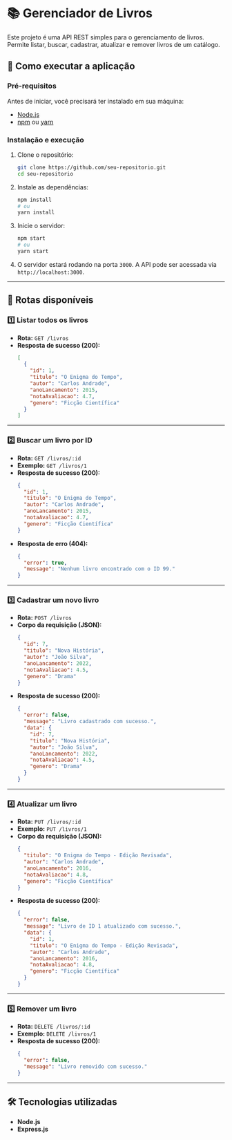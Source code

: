 # 📚 Gerenciador de Livros

Este projeto é uma API REST simples para o gerenciamento de livros. Permite listar, buscar, cadastrar, atualizar e remover livros de um catálogo.

## 🚀 Como executar a aplicação

### Pré-requisitos
Antes de iniciar, você precisará ter instalado em sua máquina:
- [Node.js](https://nodejs.org/)
- [npm](https://www.npmjs.com/) ou [yarn](https://yarnpkg.com/)

### Instalação e execução
1. Clone o repositório:
   ```sh
   git clone https://github.com/seu-repositorio.git
   cd seu-repositorio
   ```
2. Instale as dependências:
   ```sh
   npm install
   # ou
   yarn install
   ```
3. Inicie o servidor:
   ```sh
   npm start
   # ou
   yarn start
   ```
4. O servidor estará rodando na porta `3000`. A API pode ser acessada via `http://localhost:3000`.

---

## 📌 Rotas disponíveis

### 1️⃣ Listar todos os livros
- **Rota:** `GET /livros`
- **Resposta de sucesso (200):**
  ```json
  [
    {
      "id": 1,
      "titulo": "O Enigma do Tempo",
      "autor": "Carlos Andrade",
      "anoLancamento": 2015,
      "notaAvaliacao": 4.7,
      "genero": "Ficção Científica"
    }
  ]
  ```

---

### 2️⃣ Buscar um livro por ID
- **Rota:** `GET /livros/:id`
- **Exemplo:** `GET /livros/1`
- **Resposta de sucesso (200):**
  ```json
  {
    "id": 1,
    "titulo": "O Enigma do Tempo",
    "autor": "Carlos Andrade",
    "anoLancamento": 2015,
    "notaAvaliacao": 4.7,
    "genero": "Ficção Científica"
  }
  ```
- **Resposta de erro (404):**
  ```json
  {
    "error": true,
    "message": "Nenhum livro encontrado com o ID 99."
  }
  ```

---

### 3️⃣ Cadastrar um novo livro
- **Rota:** `POST /livros`
- **Corpo da requisição (JSON):**
  ```json
  {
    "id": 7,
    "titulo": "Nova História",
    "autor": "João Silva",
    "anoLancamento": 2022,
    "notaAvaliacao": 4.5,
    "genero": "Drama"
  }
  ```
- **Resposta de sucesso (200):**
  ```json
  {
    "error": false,
    "message": "Livro cadastrado com sucesso.",
    "data": {
      "id": 7,
      "titulo": "Nova História",
      "autor": "João Silva",
      "anoLancamento": 2022,
      "notaAvaliacao": 4.5,
      "genero": "Drama"
    }
  }
  ```

---

### 4️⃣ Atualizar um livro
- **Rota:** `PUT /livros/:id`
- **Exemplo:** `PUT /livros/1`
- **Corpo da requisição (JSON):**
  ```json
  {
    "titulo": "O Enigma do Tempo - Edição Revisada",
    "autor": "Carlos Andrade",
    "anoLancamento": 2016,
    "notaAvaliacao": 4.8,
    "genero": "Ficção Científica"
  }
  ```
- **Resposta de sucesso (200):**
  ```json
  {
    "error": false,
    "message": "Livro de ID 1 atualizado com sucesso.",
    "data": {
      "id": 1,
      "titulo": "O Enigma do Tempo - Edição Revisada",
      "autor": "Carlos Andrade",
      "anoLancamento": 2016,
      "notaAvaliacao": 4.8,
      "genero": "Ficção Científica"
    }
  }
  ```

---

### 5️⃣ Remover um livro
- **Rota:** `DELETE /livros/:id`
- **Exemplo:** `DELETE /livros/1`
- **Resposta de sucesso (200):**
  ```json
  {
    "error": false,
    "message": "Livro removido com sucesso."
  }
  ```

---

## 🛠 Tecnologias utilizadas
- **Node.js**
- **Express.js**